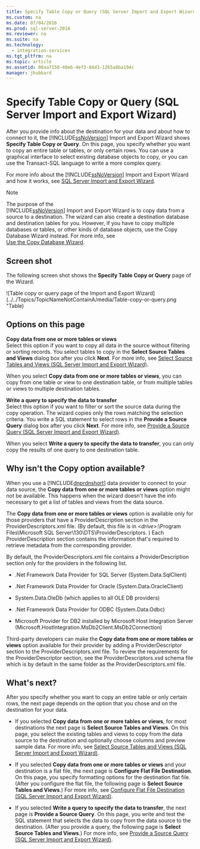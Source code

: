 ```yaml
---
title: Specify Table Copy or Query (SQL Server Import and Export Wizard)
ms.custom: na
ms.date: 07/04/2016
ms.prod: sql-server-2016
ms.reviewer: na
ms.suite: na
ms.technology: 
  - integration-services
ms.tgt_pltfrm: na
ms.topic: article
ms.assetid: 08aa7158-40e6-4ef3-84d3-1265a8ba194c
manager: jhubbard
---
```

# Specify Table Copy or Query (SQL Server Import and Export Wizard)
After you provide info about the destination for your data and about how to connect to it, the [!INCLUDE[ssNoVersion](../../Topics/TopicNameContainA/includes/ssNoVersion_md.md)] Import and Export Wizard shows **Specify Table Copy or Query**. On this page, you specify whether you want to copy an entire table or tables, or only certain rows. You can use a graphical interface to select existing database objects to copy, or you can use the Transact-SQL language to write a more complex query.  
  
 For more info about the [!INCLUDE[ssNoVersion](../../Topics/TopicNameContainA/includes/ssNoVersion_md.md)] Import and Export Wizard and how it works, see [SQL Server Import and Export Wizard](../../Topics/TopicNameNotContainA/SQL-Server-Import-and-Export-Wizard.md).  
  
> [!NOTE]  
>  The purpose of the   
>             [!INCLUDE[ssNoVersion](../../Topics/TopicNameContainA/includes/ssNoVersion_md.md)] Import and Export Wizard is to copy data from a source to a destination. The wizard can also create a destination database and destination tables for you. However, if you have to copy multiple databases or tables, or other kinds of database objects, use the Copy Database Wizard instead. For more info, see   
>             [Use the Copy Database Wizard](../../Topics/TopicNameNotContainA/Use-the-Copy-Database-Wizard.md).  
  
## Screen shot  
 The following screen shot shows the **Specify Table Copy or Query** page of the Wizard.  
  
 ![Table copy or query page of the Import and Export Wizard](../../Topics/TopicNameNotContainA/media/Table-copy-or-query.png "Table)  
  
## Options on this page  
 **Copy data from one or more tables or views**  
 Select this option if you want to copy all data in the source without filtering or sorting records. You select tables to copy in the **Select Source Tables and Views** dialog box after you click **Next**. For more info, see [Select Source Tables and Views (SQL Server Import and Export Wizard)](../../Topics/TopicNameNotContainA/Select-Source-Tables-and-Views--SQL-Server-Import-and-Export-Wizard-.md).  
  
 When you select **Copy data from one or more tables or views**, you can copy from one table or view to one destination table, or from multiple tables or views to multiple destination tables.  
  
 **Write a query to specify the data to transfer**  
 Select this option if you want to filter or sort the source data during the copy operation. The wizard copies only the rows matching the selection criteria. You write a SQL statement to select rows in the **Provide a Source Query** dialog box after you click **Next**. For more info, see [Provide a Source Query (SQL Server Import and Export Wizard)](../../Topics/TopicNameContainA/Provide-a-Source-Query--SQL-Server-Import-and-Export-Wizard-.md).  
  
 When you select **Write a query to specify the data to transfer**, you can only copy the results of one query to one destination table.  
  
## Why isn't the Copy option available?  
 When you use a [!INCLUDE[dnprdnshort](../../Topics/TopicNameContainA/includes/dnprdnshort_md.md)] data provider to connect to your data source, the **Copy data from one or more tables or views** option might not be available. This happens when the wizard doesn't have the info necessary to get a list of tables and views from the data source.  
  
 The **Copy data from one or more tables or views** option is available only for those providers that have a ProviderDescription section in the ProviderDescriptors.xml file. (By default, this file is in <*drive*>:\Program Files\Microsoft SQL Server\130\DTS\ProviderDescriptors. ) Each ProviderDescription section contains the information that's required to retrieve metadata from the corresponding provider.  
  
 By default, the ProviderDescriptors.xml file contains a ProviderDescription section only for the providers in the following list.  
  
-   .Net Framework Data Provider for SQL Server (System.Data.SqlClient)  
  
-   .Net Framework Data Provider for Oracle (System.Data.OracleClient)  
  
-   System.Data.OleDb (which applies to all OLE DB providers)  
  
-   .Net Framework Data Provider for ODBC (System.Data.Odbc)  
  
-   Microsoft Provider for DB2 installed by Microsoft Host Integration Server (Microsoft.HostIntegration.MsDb2Client.MsDb2Connection)  
  
 Third-party developers can make the **Copy data from one or more tables or views** option available for their provider by adding  a ProviderDescriptor section to the ProviderDescriptors.xml file. To review the requirements for the ProviderDescriptor section, see the ProviderDescriptors.xsd schema file which is by default in the same folder as the ProviderDescriptors.xml file.  
  
## What's next?  
 After you specify whether you want to copy an entire table or only certain rows, the next page depends on the option that you chose and on the destination for your data.  
  
-   If you selected **Copy data from one or more tables or views**, for most destinations the next page is **Select Source Tables and Views**. On this page, you select the existing tables and views to copy from the data source to the destination and optionally choose columns and preview sample data. For more info, see [Select Source Tables and Views (SQL Server Import and Export Wizard)](../../Topics/TopicNameNotContainA/Select-Source-Tables-and-Views--SQL-Server-Import-and-Export-Wizard-.md).  
  
-   If you selected **Copy data from one or more tables or views** and your destination is a flat file, the next page is **Configure Flat File Destination**. On this page, you specify formatting options for the destination flat file. (After you configure the flat file, the following page is **Select Source Tables and Views**.) For more info, see [Configure Flat File Destination (SQL Server Import and Export Wizard)](../../Topics/TopicNameNotContainA/Configure-Flat-File-Destination--SQL-Server-Import-and-Export-Wizard-.md).  
  
-   If you selected **Write a query to specify the data to transfer**, the next page is **Provide a Source Query**. On this page, you write and test the SQL statement that selects the data to copy from the data source to the destination. (After you provide a query, the following page is **Select Source Tables and Views**.) For more info, see [Provide a Source Query (SQL Server Import and Export Wizard)](../../Topics/TopicNameContainA/Provide-a-Source-Query--SQL-Server-Import-and-Export-Wizard-.md).